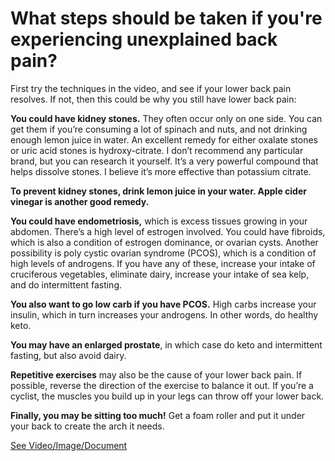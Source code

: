 # What steps should be taken if you're experiencing unexplained back pain?

First try the techniques in the video, and see if your lower back pain resolves. If not, then this could be why you still have lower back pain:

**You could have kidney stones.** They often occur only on one side. You can get them if you’re consuming a lot of spinach and nuts, and not drinking enough lemon juice in water. An excellent remedy for either oxalate stones or uric acid stones is hydroxy-citrate. I don’t recommend any particular brand, but you can research it yourself. It’s a very powerful compound that helps dissolve stones. I believe it’s more effective than potassium citrate.

**To prevent kidney stones, drink lemon juice in your water. Apple cider vinegar is another good remedy.**

**You could have endometriosis,** which is excess tissues growing in your abdomen. There’s a high level of estrogen involved. You could have fibroids, which is also a condition of estrogen dominance, or ovarian cysts. Another possibility is poly cystic ovarian syndrome (PCOS), which is a condition of high levels of androgens. If you have any of these, increase your intake of cruciferous vegetables, eliminate dairy, increase your intake of sea kelp, and do intermittent fasting.

**You also want to go low carb if you have PCOS.** High carbs increase your insulin, which in turn increases your androgens. In other words, do healthy keto.

**You may have an enlarged prostate**, in which case do keto and intermittent fasting, but also avoid dairy.

**Repetitive exercises** may also be the cause of your lower back pain. If possible, reverse the direction of the exercise to balance it out. If you’re a cyclist, the muscles you build up in your legs can throw off your lower back.

**Finally, you may be sitting too much!** Get a foam roller and put it under your back to create the arch it needs.

 [See Video/Image/Document](https://hls-player.drberg.com/asset?path=migrated-assets/unresolved-low-back-pain-do-this-drberg-01)